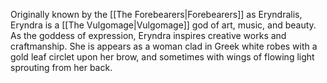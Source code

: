 Originally known by the [[The Forebearers|Forebearers]] as Eryndralis, Eryndra is a [[The Vulgomage|Vulgomage]] god of art, music, and beauty. As the goddess of expression, Eryndra inspires creative works and craftmanship. She is appears as a woman clad in Greek white robes with a gold leaf circlet upon her brow, and sometimes with wings of flowing light sprouting from her back.